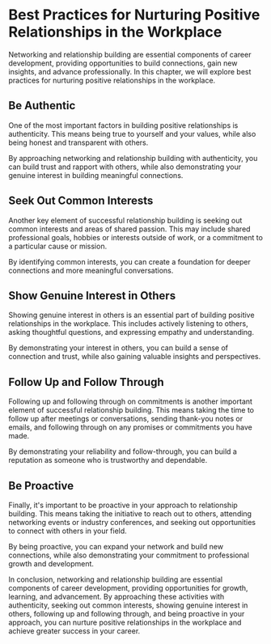 Best Practices for Nurturing Positive Relationships in the Workplace
==========================================================================================================

Networking and relationship building are essential components of career development, providing opportunities to build connections, gain new insights, and advance professionally. In this chapter, we will explore best practices for nurturing positive relationships in the workplace.

Be Authentic
------------

One of the most important factors in building positive relationships is authenticity. This means being true to yourself and your values, while also being honest and transparent with others.

By approaching networking and relationship building with authenticity, you can build trust and rapport with others, while also demonstrating your genuine interest in building meaningful connections.

Seek Out Common Interests
-------------------------

Another key element of successful relationship building is seeking out common interests and areas of shared passion. This may include shared professional goals, hobbies or interests outside of work, or a commitment to a particular cause or mission.

By identifying common interests, you can create a foundation for deeper connections and more meaningful conversations.

Show Genuine Interest in Others
-------------------------------

Showing genuine interest in others is an essential part of building positive relationships in the workplace. This includes actively listening to others, asking thoughtful questions, and expressing empathy and understanding.

By demonstrating your interest in others, you can build a sense of connection and trust, while also gaining valuable insights and perspectives.

Follow Up and Follow Through
----------------------------

Following up and following through on commitments is another important element of successful relationship building. This means taking the time to follow up after meetings or conversations, sending thank-you notes or emails, and following through on any promises or commitments you have made.

By demonstrating your reliability and follow-through, you can build a reputation as someone who is trustworthy and dependable.

Be Proactive
------------

Finally, it's important to be proactive in your approach to relationship building. This means taking the initiative to reach out to others, attending networking events or industry conferences, and seeking out opportunities to connect with others in your field.

By being proactive, you can expand your network and build new connections, while also demonstrating your commitment to professional growth and development.

In conclusion, networking and relationship building are essential components of career development, providing opportunities for growth, learning, and advancement. By approaching these activities with authenticity, seeking out common interests, showing genuine interest in others, following up and following through, and being proactive in your approach, you can nurture positive relationships in the workplace and achieve greater success in your career.

